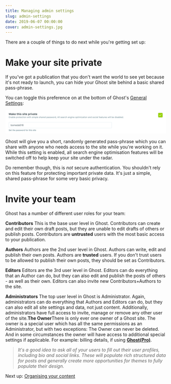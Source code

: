 ```yaml
---
title: Managing admin settings
slug: admin-settings
date: 2019-06-07 00:00:00
cover: admin-settings.jpg
---
```


There are a couple of things to do next while you're getting set up:

# Make your site private

If you've got a publication that you don't want the world to see yet because it's not ready to launch, you can hide your Ghost site behind a basic shared pass-phrase.

You can toggle this preference on at the bottom of Ghost's [General Settings]():

![](private.png)

Ghost will give you a short, randomly generated pass-phrase which you can share with anyone who needs access to the site while you're working on it. While this setting is enabled, all search engine optimisation features will be switched off to help keep your site under the radar.

Do remember though, this is _not_ secure authentication. You shouldn't rely on this feature for protecting important private data. It's just a simple, shared pass-phrase for some very basic privacy.

# Invite your team

Ghost has a number of different user roles for your team:

**Contributors**
This is the base user level in Ghost. Contributors can create and edit their own draft posts, but they are unable to edit drafts of others or publish posts. Contributors are **untrusted** users with the most basic access to your publication.

**Authors**
Authors are the 2nd user level in Ghost. Authors can write, edit and publish their own posts. Authors are **trusted** users. If you don't trust users to be allowed to publish their own posts, they should be set as Contributors.

**Editors**
Editors are the 3rd user level in Ghost. Editors can do everything that an Author can do, but they can also edit and publish the posts of others - as well as their own. Editors can also invite new Contributors+Authors to the site.

**Administrators**
The top user level in Ghost is Administrator. Again, administrators can do everything that Authors and Editors can do, but they can also edit all site settings and data, not just content. Additionally, administrators have full access to invite, manage or remove any other user of the site.**The Owner**There is only ever one owner of a Ghost site. The owner is a special user which has all the same permissions as an Administrator, but with two exceptions: The Owner can never be deleted. And in some circumstances the owner will have access to additional special settings if applicable. For example: billing details, if using [**Ghost(Pro)**](https://ghost.org/pricing/).

> _It's a good idea to ask all of your users to fill out their user profiles, including bio and social links. These will populate rich structured data for posts and generally create more opportunities for themes to fully populate their design._

Next up: [Organising your content]()
